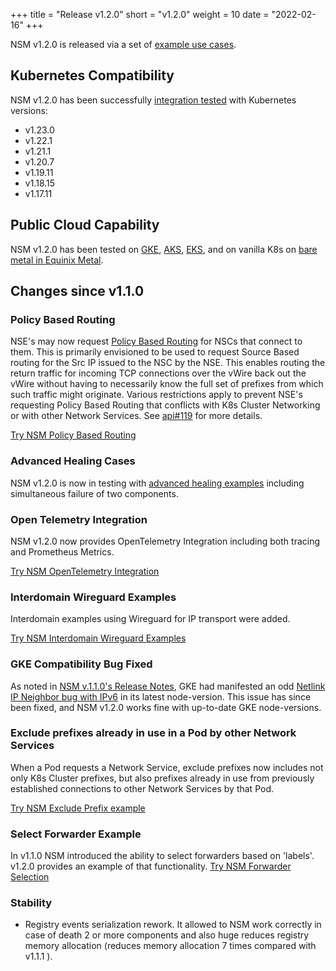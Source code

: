 +++
title = "Release v1.2.0"
short = "v1.2.0"
weight = 10
date = "2022-02-16"
+++

NSM v1.2.0 is released via a set of [example use cases](https://github.com/networkservicemesh/deployments-k8s/tree/release/v1.2.0).

## Kubernetes Compatibility
NSM v1.2.0 has been successfully [integration tested](https://github.com/networkservicemesh/integration-k8s-kind/runs/5223587459?check_suite_focus=true) with Kubernetes versions:

- v1.23.0
- v1.22.1
- v1.21.1
- v1.20.7
- v1.19.11
- v1.18.15
- v1.17.11

## Public Cloud Capability

NSM v1.2.0 has been tested on [GKE](https://github.com/networkservicemesh/integration-k8s-gke/runs/5223597159?check_suite_focus=true), [AKS](https://github.com/networkservicemesh/integration-k8s-aks/runs/5223586673?check_suite_focus=true), [EKS](https://github.com/networkservicemesh/integration-k8s-aws/runs/5223586960?check_suite_focus=true), and on vanilla K8s on [bare metal in Equinix Metal](https://github.com/networkservicemesh/integration-k8s-packet/runs/5223587912?check_suite_focus=true).

## Changes since v1.1.0

### Policy Based Routing

NSE's may now request [Policy Based Routing](https://en.wikipedia.org/wiki/Policy-based_routing) for NSCs that connect to them.  This is primarily envisioned to be used to request Source Based routing for the Src IP issued to the NSC by the NSE.  This enables routing the return traffic for incoming TCP connections over the vWire back out the vWire without having to necessarily know the full set of prefixes from which such traffic might originate.   Various restrictions apply to prevent NSE's requesting Policy Based Routing that conflicts with K8s Cluster Networking or with other Network Services.  See [api#119](https://github.com/networkservicemesh/api/issues/119) for more details.

[Try NSM Policy Based Routing](https://github.com/networkservicemesh/deployments-k8s/tree/v1.2.0/examples/features/policy-based-routing)

### Advanced Healing Cases

NSM v1.2.0 is now in testing with [advanced healing examples](https://github.com/networkservicemesh/deployments-k8s/tree/v1.2.0/examples/heal) including simultaneous failure of two components.

### Open Telemetry Integration

NSM v1.2.0 now provides OpenTelemetry Integration including both tracing and Prometheus Metrics.

[Try NSM OpenTelemetry Integration](https://github.com/networkservicemesh/deployments-k8s/tree/v1.2.0/examples/observability)

### Interdomain Wireguard Examples

Interdomain examples using Wireguard for IP transport were added.

[Try NSM Interdomain Wireguard Examples](https://github.com/networkservicemesh/deployments-k8s/tree/v1.2.0/examples/interdomain)

### GKE Compatibility Bug Fixed
As noted in [NSM v.1.1.0's Release Notes](/docs/releases/v1.1.0/#gke-compatibility), GKE had manifested an odd [Netlink IP Neighbor bug with IPv6](https://github.com/networkservicemesh/integration-k8s-gke/issues/215) in its latest node-version.  This issue has since been fixed, and NSM v1.2.0 works fine with up-to-date GKE node-versions.

### Exclude prefixes already in use in a Pod by other Network Services
When a Pod requests a Network Service, exclude prefixes now includes not only K8s Cluster prefixes, but also prefixes already in use from previously established connections to other Network Services by that Pod.

[Try NSM Exclude Prefix example](https://github.com/networkservicemesh/deployments-k8s/tree/main/examples/features/exclude-prefixes-client)

### Select Forwarder Example

In v1.1.0 NSM introduced the ability to select forwarders based on 'labels'.  v1.2.0 provides an example of that functionality.
[Try NSM Forwarder Selection](https://github.com/networkservicemesh/deployments-k8s/tree/main/examples/features/select-forwarder)

### Stability
- Registry events serialization rework. It allowed to NSM work correctly in case of death 2 or more components and also huge reduces registry memory allocation (reduces memory allocation 7 times compared with v1.1.1 ). 
